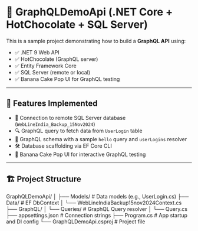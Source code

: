 # 📘 GraphQLDemoApi (.NET Core + HotChocolate + SQL Server)

This is a sample project demonstrating how to build a **GraphQL API** using:
- ✅ .NET 9 Web API
- ✅ HotChocolate (GraphQL server)
- ✅ Entity Framework Core
- ✅ SQL Server (remote or local)
- ✅ Banana Cake Pop UI for GraphQL testing

---

## 📁 Features Implemented

- 🔌 Connection to remote SQL Server database (`WebLineIndia_Backup_15Nov2024`)
- 🔍 GraphQL query to fetch data from `UserLogin` table
- 🧠 GraphQL schema with a sample `hello` query and `userLogins` resolver
- 🛠 Database scaffolding via EF Core CLI
- 🍌 Banana Cake Pop UI for interactive GraphQL testing

---

## 🏗 Project Structure

GraphQLDemoApi/
│
├── Models/ # Data models (e.g., UserLogin.cs)
├── Data/ # EF DbContext
│ └── WebLineIndiaBackup15nov2024Context.cs
├── GraphQL/
│ └── Queries/ # GraphQL Query resolver
│ └── Query.cs
├── appsettings.json # Connection strings
├── Program.cs # App startup and DI config
└── GraphQLDemoApi.csproj # Project file
